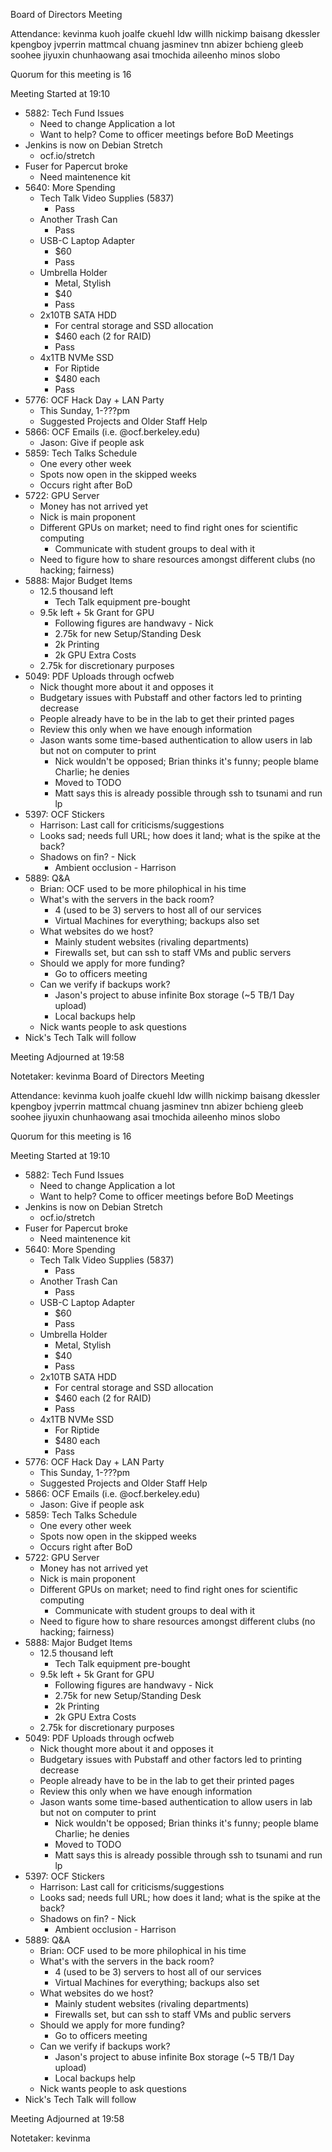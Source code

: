 Board of Directors Meeting

Attendance:
kevinma
kuoh
joalfe
ckuehl
ldw
willh
nickimp
baisang
dkessler
kpengboy
jvperrin
mattmcal
chuang
jasminev
tnn
abizer
bchieng
gleeb
soohee
jiyuxin
chunhaowang
asai
tmochida
aileenho
minos
slobo

Quorum for this meeting is 16

Meeting Started at 19:10

* 5882: Tech Fund Issues
  * Need to change Application a lot
  * Want to help? Come to officer meetings before BoD Meetings
* Jenkins is now on Debian Stretch
  * ocf.io/stretch
* Fuser for Papercut broke
  * Need maintenence kit
* 5640: More Spending
  * Tech Talk Video Supplies (5837)
    * Pass
  * Another Trash Can
    * Pass
  * USB-C Laptop Adapter
    * $60
    * Pass
  * Umbrella Holder
    * Metal, Stylish
    * $40
    * Pass
  * 2x10TB SATA HDD
    * For central storage and SSD allocation
    * $460 each (2 for RAID)
    * Pass
  * 4x1TB NVMe SSD
    * For Riptide
    * $480 each
    * Pass
* 5776: OCF Hack Day + LAN Party
  * This Sunday, 1-???pm
  * Suggested Projects and Older Staff Help
* 5866: OCF Emails (i.e. @ocf.berkeley.edu)
  * Jason: Give if people ask
* 5859: Tech Talks Schedule
  * One every other week
  * Spots now open in the skipped weeks
  * Occurs right after BoD
* 5722: GPU Server
  * Money has not arrived yet
  * Nick is main proponent
  * Different GPUs on market; need to find right ones for scientific computing
    * Communicate with student groups to deal with it
  * Need to figure how to share resources amongst different clubs (no hacking; fairness)
* 5888: Major Budget Items
  * 12.5 thousand left
    * Tech Talk equipment pre-bought
  * 9.5k left + 5k Grant for GPU
    * Following figures are handwavy - Nick
    * 2.75k for new Setup/Standing Desk
    * 2k Printing
    * 2k GPU Extra Costs
  * 2.75k for discretionary purposes
* 5049: PDF Uploads through ocfweb
  * Nick thought more about it and opposes it
  * Budgetary issues with Pubstaff and other factors led to printing decrease
  * People already have to be in the lab to get their printed pages
  * Review this only when we have enough information
  * Jason wants some time-based authentication to allow users in lab but not on computer to print
    * Nick wouldn't be opposed; Brian thinks it's funny; people blame Charlie; he denies
    * Moved to TODO
    * Matt says this is already possible through ssh to tsunami and run lp
* 5397: OCF Stickers
  * Harrison: Last call for criticisms/suggestions
  * Looks sad; needs full URL; how does it land; what is the spike at the back?
  * Shadows on fin? - Nick
    * Ambient occlusion - Harrison
* 5889: Q&A
  * Brian: OCF used to be more philophical in his time
  * What's with the servers in the back room?
    * 4 (used to be 3) servers to host all of our services
    * Virtual Machines for everything; backups also set
  * What websites do we host?
    * Mainly student websites (rivaling departments)
    * Firewalls set, but can ssh to staff VMs and public servers
  * Should we apply for more funding?
    * Go to officers meeting
  * Can we verify if backups work?
    * Jason's project to abuse infinite Box storage (~5 TB/1 Day upload)
    * Local backups help
  * Nick wants people to ask questions
* Nick's Tech Talk will follow

Meeting Adjourned at 19:58

Notetaker: kevinma
Board of Directors Meeting

Attendance:
kevinma
kuoh
joalfe
ckuehl
ldw
willh
nickimp
baisang
dkessler
kpengboy
jvperrin
mattmcal
chuang
jasminev
tnn
abizer
bchieng
gleeb
soohee
jiyuxin
chunhaowang
asai
tmochida
aileenho
minos
slobo

Quorum for this meeting is 16

Meeting Started at 19:10

* 5882: Tech Fund Issues
  * Need to change Application a lot
  * Want to help? Come to officer meetings before BoD Meetings
* Jenkins is now on Debian Stretch
  * ocf.io/stretch
* Fuser for Papercut broke
  * Need maintenence kit
* 5640: More Spending
  * Tech Talk Video Supplies (5837)
    * Pass
  * Another Trash Can
    * Pass
  * USB-C Laptop Adapter
    * $60
    * Pass
  * Umbrella Holder
    * Metal, Stylish
    * $40
    * Pass
  * 2x10TB SATA HDD
    * For central storage and SSD allocation
    * $460 each (2 for RAID)
    * Pass
  * 4x1TB NVMe SSD
    * For Riptide
    * $480 each
    * Pass
* 5776: OCF Hack Day + LAN Party
  * This Sunday, 1-???pm
  * Suggested Projects and Older Staff Help
* 5866: OCF Emails (i.e. @ocf.berkeley.edu)
  * Jason: Give if people ask
* 5859: Tech Talks Schedule
  * One every other week
  * Spots now open in the skipped weeks
  * Occurs right after BoD
* 5722: GPU Server
  * Money has not arrived yet
  * Nick is main proponent
  * Different GPUs on market; need to find right ones for scientific computing
    * Communicate with student groups to deal with it
  * Need to figure how to share resources amongst different clubs (no hacking; fairness)
* 5888: Major Budget Items
  * 12.5 thousand left
    * Tech Talk equipment pre-bought
  * 9.5k left + 5k Grant for GPU
    * Following figures are handwavy - Nick
    * 2.75k for new Setup/Standing Desk
    * 2k Printing
    * 2k GPU Extra Costs
  * 2.75k for discretionary purposes
* 5049: PDF Uploads through ocfweb
  * Nick thought more about it and opposes it
  * Budgetary issues with Pubstaff and other factors led to printing decrease
  * People already have to be in the lab to get their printed pages
  * Review this only when we have enough information
  * Jason wants some time-based authentication to allow users in lab but not on computer to print
    * Nick wouldn't be opposed; Brian thinks it's funny; people blame Charlie; he denies
    * Moved to TODO
    * Matt says this is already possible through ssh to tsunami and run lp
* 5397: OCF Stickers
  * Harrison: Last call for criticisms/suggestions
  * Looks sad; needs full URL; how does it land; what is the spike at the back?
  * Shadows on fin? - Nick
    * Ambient occlusion - Harrison
* 5889: Q&A
  * Brian: OCF used to be more philophical in his time
  * What's with the servers in the back room?
    * 4 (used to be 3) servers to host all of our services
    * Virtual Machines for everything; backups also set
  * What websites do we host?
    * Mainly student websites (rivaling departments)
    * Firewalls set, but can ssh to staff VMs and public servers
  * Should we apply for more funding?
    * Go to officers meeting
  * Can we verify if backups work?
    * Jason's project to abuse infinite Box storage (~5 TB/1 Day upload)
    * Local backups help
  * Nick wants people to ask questions
* Nick's Tech Talk will follow

Meeting Adjourned at 19:58

Notetaker: kevinma
